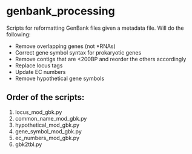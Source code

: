 # genbank_processing
Scripts for reformatting GenBank files given a metadata file. Will
do the following:

- Remove overlapping genes (not *RNAs)
- Correct gene symbol syntax for prokaryotic genes
- Remove contigs that are <200BP and reorder the others accordingly
- Replace locus tags
- Update EC numbers
- Remove hypothetical gene symbols

## Order of the scripts:
1. locus_mod_gbk.py
2. common_name_mod_gbk.py
3. hypothetical_mod_gbk.py
4. gene_symbol_mod_gbk.py
5. ec_numbers_mod_gbk.py
6. gbk2tbl.py